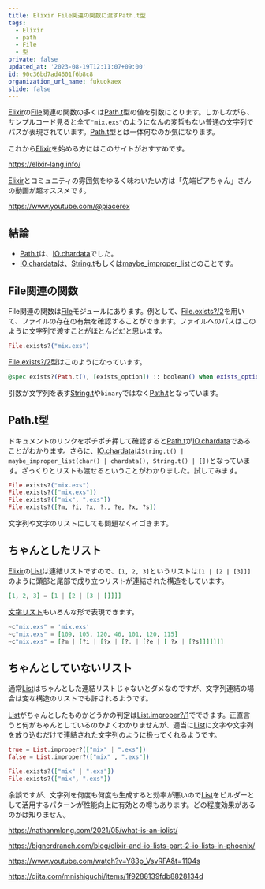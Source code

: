 ```yaml
---
title: Elixir File関連の関数に渡すPath.t型
tags:
  - Elixir
  - path
  - File
  - 型
private: false
updated_at: '2023-08-19T12:11:07+09:00'
id: 90c36bd7ad4601f6b8c8
organization_url_name: fukuokaex
slide: false
---
```


[Elixir]の[File]関連の関数の多くは[Path.t]型の値を引数にとります。しかしながら、サンプルコード見ると全て`"mix.exs"`のようになんの変哲もない普通の文字列でパスが表現されています。[Path.t]型とは一体何なのか気になります。

これから[Elixir]を始める方にはこのサイトがおすすめです。

https://elixir-lang.info/

[Elixir]とコミュニティの雰囲気をゆるく味わいたい方は「先端ピアちゃん」さんの動画が超オススメです。

https://www.youtube.com/@piacerex

## 結論

- [Path.t]は、[IO.chardata]でした。
- [IO.chardata]は、[String.t]もしくは[maybe_improper_list]とのことです。

## File関連の関数

File関連の関数は[File]モジュールにあります。例として、[File.exists?/2]を用いて、ファイルの存在の有無を確認することができます。ファイルへのパスはこのように文字列で渡すことがほとんどだと思います。

```elixir
File.exists?("mix.exs")
```

[File.exists?/2]型はこのようになっています。

```elixir
@spec exists?(Path.t(), [exists_option]) :: boolean() when exists_option: :raw
```

引数が文字列を表す[String.t]や`binary`ではなく[Path.t]となっています。

## Path.t型

ドキュメントのリンクをポチポチ押して確認すると[Path.t]が[IO.chardata]であることがわかります。さらに、[IO.chardata]は`String.t() | maybe_improper_list(char() | chardata(), String.t() | [])`となっています。ざっくりとリストも渡せるということがわかりました。試してみます。

```elixir
File.exists?("mix.exs")
File.exists?(["mix.exs"])
File.exists?(["mix", ".exs"])
File.exists?([?m, ?i, ?x, ?., ?e, ?x, ?s])
```

文字列や文字のリストにしても問題なくイゴきます。

## ちゃんとしたリスト

[Elixir]の[List]は連結リストですので、`[1, 2, 3]`というリストは`[1 | [2 | [3]]]`のように頭部と尾部で成り立つリストが連結された構造をしています。

```elixir
[1, 2, 3] = [1 | [2 | [3 | []]]]
```

[文字リスト]もいろんな形で表現できます。

```elixir
~c"mix.exs" = 'mix.exs'
~c"mix.exs" = [109, 105, 120, 46, 101, 120, 115]
~c"mix.exs" = [?m | [?i | [?x | [?. | [?e | [ ?x | [?s]]]]]]]
```

## ちゃんとしていないリスト

通常[List]はちゃんとした連結リストじゃないとダメなのですが、文字列連結の場合は変な構造のリストでも許されるようです。

[List]がちゃんとしたものかどうかの判定は[List.improper?/1]でできます。正直言うと何がちゃんとしているのかよくわかりませんが、適当に[List]に文字や文字列を放り込むだけで連結された文字列のように扱ってくれるようです。

```elixir
true = List.improper?(["mix" | ".exs"])
false = List.improper?(["mix" , ".exs"])
```

```elixir
File.exists?(["mix" | ".exs"])
File.exists?(["mix", ".exs"])
```

余談ですが、文字列を何度も何度も生成すると効率が悪いので[List]をビルダーとして活用するパターンが性能向上に有効との噂もあります。どの程度効果があるのかは知りません。

https://nathanmlong.com/2021/05/what-is-an-iolist/

https://bignerdranch.com/blog/elixir-and-io-lists-part-2-io-lists-in-phoenix/

https://www.youtube.com/watch?v=Y83p_VsvRFA&t=1104s

https://qiita.com/mnishiguchi/items/1f9288139fdb8828134d

[Elixir]: https://elixir-lang.org/
[List]: https://hexdocs.pm/elixir/List.html
[File]: https://hexdocs.pm/elixir/File.html
[File.exists?/2]: https://hexdocs.pm/elixir/File.html#exists?/2
[Path.t]: https://hexdocs.pm/elixir/Path.html#t:t/0
[IO.chardata]: https://hexdocs.pm/elixir/IO.html#t:chardata/0
[List.improper?/1]: https://hexdocs.pm/elixir/List.html#improper?/1
[maybe_improper_list]: https://hexdocs.pm/elixir/typespecs.html#built-in-types
[String.t]: https://hexdocs.pm/elixir/String.html#t:t/0
[文字リスト]: https://elixirschool.com/ja/lessons/basics/strings#%E6%96%87%E5%AD%97%E3%83%AA%E3%82%B9%E3%83%88-1
